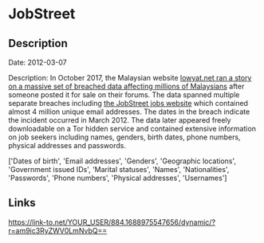 # JobStreet

## Description

Date: 2012-03-07

Description:
In October 2017, the Malaysian website <a href="https://www.lowyat.net/2017/145654/personal-data-millions-malaysians-sale-source-breach-still-unknown/" target="_blank" rel="noopener">lowyat.net ran a story on a massive set of breached data affecting millions of Malaysians</a> after someone posted it for sale on their forums. The data spanned multiple separate breaches including <a href="https://www.jobstreet.com/" target="_blank" rel="noopener">the JobStreet jobs website</a> which contained almost 4 million unique email addresses. The dates in the breach indicate the incident occurred in March 2012. The data later appeared freely downloadable on a Tor hidden service and contained extensive information on job seekers including names, genders, birth dates, phone numbers, physical addresses and passwords.


['Dates of birth', 'Email addresses', 'Genders', 'Geographic locations', 'Government issued IDs', 'Marital statuses', 'Names', 'Nationalities', 'Passwords', 'Phone numbers', 'Physical addresses', 'Usernames']

## Links

https://link-to.net/YOUR_USER/884.1688975547656/dynamic/?r=am9ic3RyZWV0LmNvbQ==